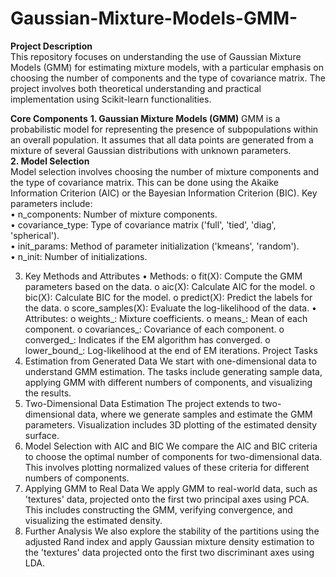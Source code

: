 # Gaussian-Mixture-Models-GMM-
__Project Description__  
This repository focuses on understanding the use of Gaussian Mixture Models (GMM) for estimating mixture models, with a particular emphasis on choosing the number of components and the type of covariance matrix. The project involves both theoretical understanding and practical implementation using Scikit-learn functionalities.

__Core Components__
__1. Gaussian Mixture Models (GMM)__
GMM is a probabilistic model for representing the presence of subpopulations within an overall population. It assumes that all data points are generated from a mixture of several Gaussian distributions with unknown parameters.  
__2. Model Selection__  
Model selection involves choosing the number of mixture components and the type of covariance matrix. This can be done using the Akaike Information Criterion (AIC) or the Bayesian Information Criterion (BIC).
Key parameters include:  
•	n_components: Number of mixture components.  
•	covariance_type: Type of covariance matrix ('full', 'tied', 'diag', 'spherical').  
•	init_params: Method of parameter initialization ('kmeans', 'random').  
•	n_init: Number of initializations.  

3. Key Methods and Attributes
•	Methods:
o	fit(X): Compute the GMM parameters based on the data.
o	aic(X): Calculate AIC for the model.
o	bic(X): Calculate BIC for the model.
o	predict(X): Predict the labels for the data.
o	score_samples(X): Evaluate the log-likelihood of the data.
•	Attributes:
o	weights_: Mixture coefficients.
o	means_: Mean of each component.
o	covariances_: Covariance of each component.
o	converged_: Indicates if the EM algorithm has converged.
o	lower_bound_: Log-likelihood at the end of EM iterations.
Project Tasks
1. Estimation from Generated Data
We start with one-dimensional data to understand GMM estimation. The tasks include generating sample data, applying GMM with different numbers of components, and visualizing the results.
2. Two-Dimensional Data Estimation
The project extends to two-dimensional data, where we generate samples and estimate the GMM parameters. Visualization includes 3D plotting of the estimated density surface.
3. Model Selection with AIC and BIC
We compare the AIC and BIC criteria to choose the optimal number of components for two-dimensional data. This involves plotting normalized values of these criteria for different numbers of components.
4. Applying GMM to Real Data
We apply GMM to real-world data, such as 'textures' data, projected onto the first two principal axes using PCA. This includes constructing the GMM, verifying convergence, and visualizing the estimated density.
5. Further Analysis
We also explore the stability of the partitions using the adjusted Rand index and apply Gaussian mixture density estimation to the 'textures' data projected onto the first two discriminant axes using LDA.
